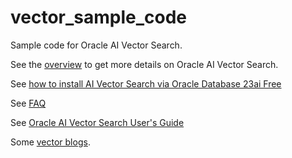 # vector_sample_code
Sample code for Oracle AI Vector Search.

See the [overview](Overview%20of%20AI%20Vector%20Search/README.md) to get more details on Oracle AI Vector Search.

See [how to install AI Vector Search via Oracle Database 23ai Free](Installation/Oracle%20Database%2023ai%20Free)

See [FAQ](FAQ/faq.md)

See [Oracle AI Vector Search User's Guide](https://docs.oracle.com/en/database/oracle/oracle-database/23/vecse/index.html)

Some [vector blogs](https://blogs.oracle.com/database/post/oracle-announces-general-availability-of-ai-vector-search-in-oracle-database-23ai).
